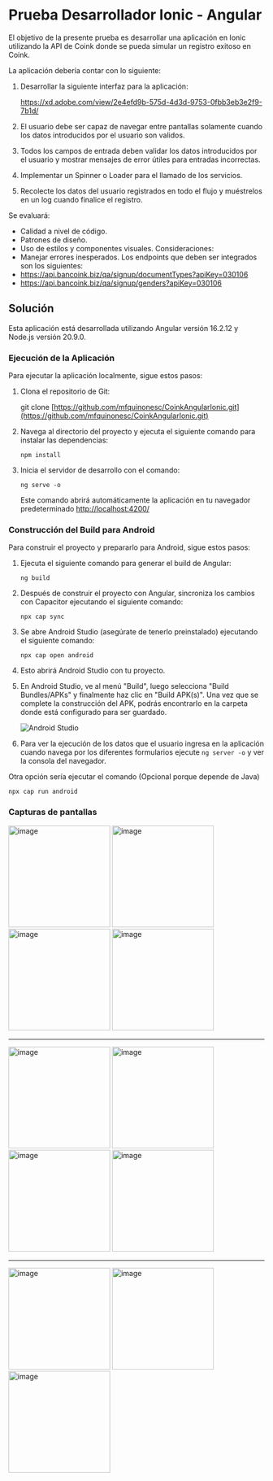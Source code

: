 # Prueba Desarrollador Ionic - Angular

El objetivo de la presente prueba es desarrollar una aplicación en Ionic utilizando la API de Coink
donde se pueda simular un registro exitoso en Coink.

La aplicación debería contar con lo siguiente:

1. Desarrollar la siguiente interfaz para la aplicación:

   https://xd.adobe.com/view/2e4efd9b-575d-4d3d-9753-0fbb3eb3e2f9-7b1d/

2. El usuario debe ser capaz de navegar entre pantallas solamente cuando los datos
   introducidos por el usuario son validos.
3. Todos los campos de entrada deben validar los datos introducidos por el usuario y
   mostrar mensajes de error útiles para entradas incorrectas.
4. Implementar un Spinner o Loader para el llamado de los servicios.
5. Recolecte los datos del usuario registrados en todo el flujo y muéstrelos en un log
   cuando finalice el registro.

Se evaluará:

- Calidad a nivel de código.
- Patrones de diseño.
- Uso de estilos y componentes visuales.
  Consideraciones:
- Manejar errores inesperados.
  Los endpoints que deben ser integrados son los siguientes:
- https://api.bancoink.biz/qa/signup/documentTypes?apiKey=030106
- https://api.bancoink.biz/qa/signup/genders?apiKey=030106

## Solución

Esta aplicación está desarrollada utilizando Angular versión 16.2.12 y Node.js versión 20.9.0.

### Ejecución de la Aplicación

Para ejecutar la aplicación localmente, sigue estos pasos:

1. Clona el repositorio de Git:

   git clone [https://github.com/mfquinonesc/CoinkAngularIonic.git](https://github.com/mfquinonesc/CoinkAngularIonic.git)

2. Navega al directorio del proyecto y ejecuta el siguiente comando para instalar las dependencias:

    ```
    npm install 
    ```

3. Inicia el servidor de desarrollo con el comando:

    ```
    ng serve -o 
    ```
    Este comando abrirá automáticamente la aplicación en tu navegador predeterminado [http://localhost:4200/](http://localhost:4200/)

### Construcción del Build para Android

Para construir el proyecto y prepararlo para Android, sigue estos pasos:

1. Ejecuta el siguiente comando para generar el build de Angular:

    ```
    ng build
    ```

2. Después de construir el proyecto con Angular, sincroniza los cambios con Capacitor ejecutando el siguiente comando:

    ```
    npx cap sync
    ```

3. Se abre Android Studio (asegúrate de tenerlo preinstalado) ejecutando el siguiente comando:

    ```
    npx cap open android
    ```

4. Esto abrirá Android Studio con tu proyecto.

5. En Android Studio, ve al menú "Build", luego selecciona "Build Bundles/APKs" y finalmente haz clic en "Build APK(s)". Una vez que se complete la construcción del APK, podrás encontrarlo en la carpeta donde está configurado para ser guardado.

    ![Android Studio](./images/apk.png)


6. Para ver la ejecución de los datos que el usuario ingresa en la aplicación cuando navega por los diferentes formularios ejecute `ng server -o` y ver la consola del navegador.  


Otra opción sería ejecutar el comando (Opcional porque depende de Java)

```
npx cap run android
```
    

   

### Capturas de pantallas

 
<img src="./images/1.jpg" alt="image" style="width:200px;"/>
<img src="./images/2.jpg" alt="image" style="width:200px;"/>
<img src="./images/3.jpg" alt="image" style="width:200px;"/>
<img src="./images/4.jpg" alt="image" style="width:200px;"/>

<hr> 

<img src="./images/6.jpg" alt="image" style="width:200px;"/>
<img src="./images/7.jpg" alt="image" style="width:200px;"/>
<img src="./images/9.jpg" alt="image" style="width:200px;"/>
<img src="./images/10.jpg" alt="image" style="width:200px;"/>

<hr>

<img src="./images/8.jpg" alt="image" style="width:200px;"/>
<img src="./images/11.jpg" alt="image" style="width:200px;"/>
<img src="./images/5.jpg" alt="image" style="width:200px;"/>
